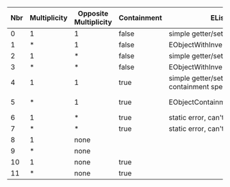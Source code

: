 | Nbr | Multiplicity | Opposite Multiplicity | Containment | EList Implementation | EList Implementation Opposite |
| ------------ | --------------------- | ----------- | -------------------- | ------------ | ------------ |
| 0           | 1            | 1                     | false       | simple getter/setter + basic getter/setter | simple getter/setter + basic getter/setter |
| 1           | *            | 1                     | false       | EObjectWithInverseResolvingEList | simple getter/setter + basic getter/setter |
| 2           | 1            | *                     | false       | simple getter/setter + basic getter/setter | EObjectWithInverseResolvingEList |
| 3           | *            | *                     | false       | EObjectWithInverseResolvingEList.ManyInverse | EObjectWithInverseResolvingEList.ManyInverse |
| 4           | 1            | 1                     | true       | simple getter/setter + basic getter/setter + containment specific checks | simple getter/setter + basic getter/setter + containment specific checks |
| 5           | *            | 1                     | true       | EObjectContainmentWithInverseEList | simple getter/setter + basic getter/setter + containment specific checks |
| 6           | 1            | *                     | true       | static error, can't be contained several time | static error, can't be contained several time |
| 7           | *            | *                     | true       | static error, can't be contained several time | static error, can't be contained several time |
| 8 | 1 | none |  |  | none |
| 9 | * | none |  |  | none |
| 10 | 1 | none | true |  | none |
| 11 | * | none | true |  | none |


